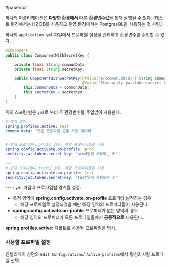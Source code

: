 #papercut 

하나의 어플리케이션은 **다양한 환경에서** 다른 **환경변수값**을 통해 실행될 수 있다. (테스트 환경에서는 H2 DB를 사용하고 운영 환경에서는 PostgresQL을 사용하는 것 처럼.)

하나의 `application.yml` 파일에서 프로퍼별 설정을 관리하고 환경변수를 주입할 수 있다.

```java
@Component
public class ComponentWithSecretKey {

	private final String commonData;
	private final String secretKey;

	public ComponentWithSecretKey(@Value("${common.data}") String commonData,
								  @Value("${security.jwt.token.secret-key}") String key) {
		this.commonData = commonData;
		this.secretKey = secretKey;	  
	}
}
```

위의 스프링 빈은 `yml`로 부터 두 환경변수를 주입받아 사용한다.

```yml
# 경계 없이
spring.profiles.active: test
common.data: '모든_프로파일_공통_사용_데이터'

---
# 현재 프로파일이 prod인 경우, 해당 프로퍼티들을 사용
spring.config.activate.on-profile: prod
security.jwt.token.secret-key: "prod일때 사용되는 키"

---
# 현재 프로파일이 test인 경우, 해당 프로퍼티들을 사용
spring.config.activate.on-profile: test
security.jwt.token.secret-key: "test일때 사용되는 키"
```

**---** : `yml` 파일내 프로파일별 경계를 설정.

- 특정 영역에 **spring.config.activate.on-profile** 프로퍼티 설정하는 경우
	- 해당 프로파일로 설정되었을 때만 해당 영역의 프로퍼티들이 사용된다.
- **spring.config.activate.on-profile** 프로퍼티가 없는 영역의 경우
	- 해당 영역의 프로퍼티가 모든 프로파일들에서 **공통적으로** 사용된다.

**spring.profiles.active**: 디폴트로 사용될 프로파일을 명시.
### 사용할 프로파일 설정

인텔리제이 상단의 `Edit Configurations`/ `Active profiles`에서 활성화시킬 프로파일 선택
